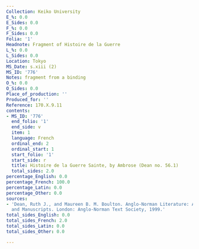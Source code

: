 ```yaml
---
Collection: Keiko University
E_%: 0.0
E_Sides: 0.0
F_%: 0.0
F_Sides: 0.0
Folia: '1'
Headnote: Fragment of Histoire de la Guerre
L_%: 0.0
L_Sides: 0.0
Location: Tokyo
MS_Date: s.xiii (2)
MS_ID: '776'
Notes: fragment from a binding
O_%: 0.0
O_Sides: 0.0
Place_of_production: ''
Produced_for: ''
Reference: 170.X.9.11
contents:
- MS_ID: '776'
  end_folio: '1'
  end_side: v
  item: 1
  language: French
  ordinal_end: 2
  ordinal_start: 1
  start_folio: '1'
  start_side: r
  title: Histoire de la Guerre Sainte, by Ambrose (Dean no. 56.1)
  total_sides: 2.0
percentage_English: 0.0
percentage_French: 100.0
percentage_Latin: 0.0
percentage_Other: 0.0
sources:
- 'Dean, Ruth J., and Maureen B. M. Boulton. Anglo-Norman Literature: A Guide to Texts
  and Manuscripts. London: Anglo-Norman Text Society, 1999.'
total_sides_English: 0.0
total_sides_French: 2.0
total_sides_Latin: 0.0
total_sides_Other: 0.0

---
```

